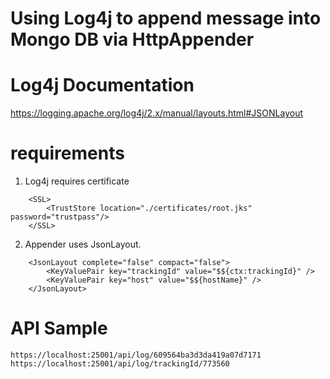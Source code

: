 # Using Log4j to append message into Mongo DB via HttpAppender

# Log4j Documentation
https://logging.apache.org/log4j/2.x/manual/layouts.html#JSONLayout

# requirements
1. Log4j requires certificate
```
    <SSL>
        <TrustStore location="./certificates/root.jks"  password="trustpass"/>
    </SSL>
```
2. Appender uses JsonLayout. 
```
    <JsonLayout complete="false" compact="false">
        <KeyValuePair key="trackingId" value="$${ctx:trackingId}" />
        <KeyValuePair key="host" value="$${hostName}" />
    </JsonLayout>
```

# API Sample
```
https://localhost:25001/api/log/609564ba3d3da419a07d7171
https://localhost:25001/api/log/trackingId/773560
```
